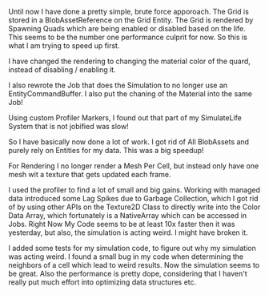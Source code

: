 ﻿Until now I have done a pretty simple, brute force apporoach. The Grid is stored in a BlobAssetReference on the Grid Entity. The Grid is rendered by Spawning Quads which are being enabled or disabled based on the life. This seems to be the number one performance culprit for now. So this is what I am trying to speed up first.

I have changed the rendering to changing the material color of the quard, instead of disabling / enabling it.

I also rewrote the Job that does the Simulation to no longer use an EntityCommandBuffer. I also put the chaning of the Material into the same Job!

Using custom Profiler Markers, I found out that part of my SimulateLife System that is not jobified was slow!

So I have basically now done a lot of work. I got rid of All BlobAssets and purely rely on Entities for my data. This was a big speedup!

For Rendering I no longer render a Mesh Per Cell, but instead only have one mesh wit a texture that gets updated each frame.

I used the profiler to find a lot of small and big gains. Working with managed data introduced some Lag Spikes due to Garbage Collection, which I got rid of by using other APIs on the Texture2D Class to directly write into the Color Data Array, which fortunately is a NativeArray which can be accessed in Jobs. Right Now My Code seems to be at least 10x faster then it was yesterday, but also, the simulation is acting weird. I might have broken it.

I added some tests for my simulation code, to figure out why my simulation was acting weird. I found a small bug in my code when determining the neighbors of a cell which lead to weird results. Now the simulation seems to be great. Also the performance is pretty dope, considering that I haven't really put much effort into optimizing data structures etc.
